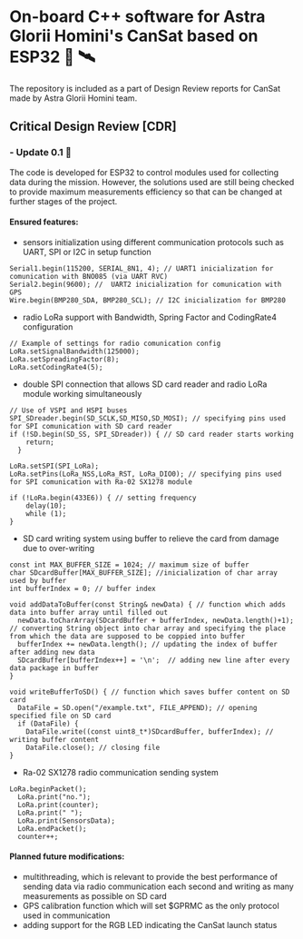 # On-board C++ software for Astra Glorii Homini's CanSat based on ESP32 :rocket: 🛰

The repository is included as a part of Design Review reports for CanSat made by Astra Glorii Homini team. 
## Critical Design Review [CDR]

### -  Update 0.1 🙉
The code is developed for ESP32 to control modules used for collecting data during the mission. However, the solutions used are still being checked to provide maximum measurements efficiency so that can be changed at further stages of the project.

#### Ensured features:
* sensors initialization using different communication protocols such as UART, SPI or I2C in setup function
``` {.cpp}
Serial1.begin(115200, SERIAL_8N1, 4); // UART1 inicialization for comunication with BNO085 (via UART RVC)
Serial2.begin(9600); //  UART2 inicialization for comunication with GPS 
Wire.begin(BMP280_SDA, BMP280_SCL); // I2C inicialization for BMP280
```
* radio LoRa support with Bandwidth, Spring Factor and CodingRate4 configuration
``` {.cpp}
// Example of settings for radio comunication config
LoRa.setSignalBandwidth(125000);
LoRa.setSpreadingFactor(8);
LoRa.setCodingRate4(5);
```
* double SPI connection that allows SD card reader and radio LoRa module working simultaneously
``` {.cpp}
// Use of VSPI and HSPI buses  
SPI_SDreader.begin(SD_SCLK,SD_MISO,SD_MOSI); // specifying pins used for SPI comunication with SD card reader 
if (!SD.begin(SD_SS, SPI_SDreader)) { // SD card reader starts working
    return;
  }

LoRa.setSPI(SPI_LoRa);
LoRa.setPins(LoRa_NSS,LoRa_RST, LoRa_DIO0); // specifying pins used for SPI comunication with Ra-02 SX1278 module

if (!LoRa.begin(433E6)) { // setting frequency
    delay(10);
    while (1);
}
```
* SD card writing system using buffer to relieve the card from damage due to over-writing 
``` {.cpp}
const int MAX_BUFFER_SIZE = 1024; // maximum size of buffer
char SDcardBuffer[MAX_BUFFER_SIZE]; //inicialization of char array used by buffer
int bufferIndex = 0; // buffer index

void addDataToBuffer(const String& newData) { // function which adds data into buffer array until filled out
  newData.toCharArray(SDcardBuffer + bufferIndex, newData.length()+1); // converting String object into char array and specifying the place from which the data are supposed to be coppied into buffer  
  bufferIndex += newData.length(); // updating the index of buffer after adding new data
  SDcardBuffer[bufferIndex++] = '\n';  // adding new line after every data package in buffer 
}

void writeBufferToSD() { // function which saves buffer content on SD card
  DataFile = SD.open("/example.txt", FILE_APPEND); // opening specified file on SD card
  if (DataFile) {
    DataFile.write((const uint8_t*)SDcardBuffer, bufferIndex); // writing buffer content 
    DataFile.close(); // closing file
}
```
* Ra-02 SX1278 radio communication sending system
``` {.c++}
LoRa.beginPacket();
  LoRa.print("no.");
  LoRa.print(counter);
  LoRa.print(" ");
  LoRa.print(SensorsData);
  LoRa.endPacket();
  counter++;
```
#### Planned future modifications:
* multithreading, which is relevant to provide the best performance of sending data via radio communication each second and writing as many measurements as possible on SD card
* GPS calibration function which will set $GPRMC as the only protocol used in communication 
* adding support for the RGB LED indicating the CanSat launch status
